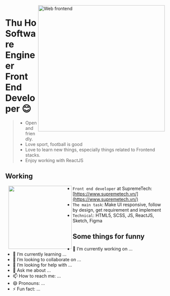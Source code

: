 <img align="right" width="auto" height="400" src="https://st2.depositphotos.com/1768806/10466/v/950/depositphotos_104667918-stock-illustration-front-end-development-doodle-concept.jpg" alt="Web frontend">

# <h1>Thu Ho Software Engineer Front End Developer 😊</h1>

> - Open and friendly.
> - Love sport, football is good
> - Love to learn new things, especially things related to Frontend stacks.
> - Enjoy working with ReactJS

## <h2>Working</h2> 
<img align="left" width="auto" height="200" style="padding-left: 10px" src="https://www.kindpng.com/picc/m/78-785975_icon-profile-bio-avatar-person-symbol-chat-icon.png">

- `Front end developer` at SupremeTech: [https://www.supremetech.vn/](https://www.supremetech.vn/)
- `The main task`: Make UI responsive, follow by design, get requirement and implement
- `Technical`: HTML5, SCSS, JS, ReactJS, Sketch, Figma

## Some things for funny

- 🔭 I’m currently working on ...
- 🌱 I’m currently learning ...
- 👯 I’m looking to collaborate on ...
- 🤔 I’m looking for help with ...
- 💬 Ask me about ...
- 📫 How to reach me: ...
- 😄 Pronouns: ...
- ⚡ Fun fact: ...
